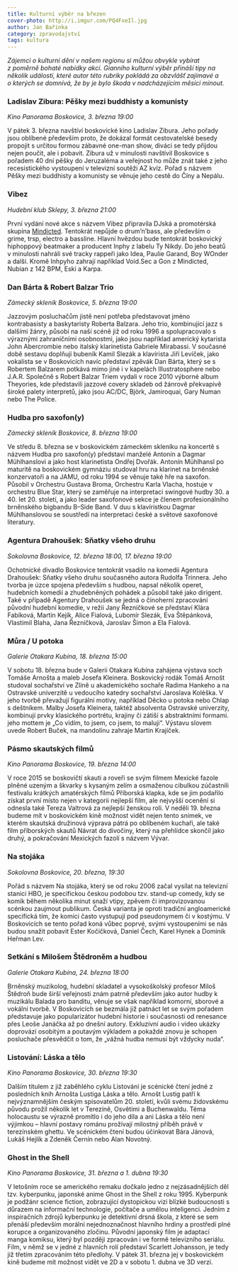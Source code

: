 ```yaml
---
title: Kulturní výběr na březen
cover-photo: http://i.imgur.com/PQ4FxeIl.jpg
author: Jan Bařinka
category: zpravodajství
tags: kultura
---
```


*Zájemci o kulturní dění v našem regionu si můžou obvykle vybírat z poměrně bohaté nabídky akcí. Gianniho kulturní výběr přináší tipy na několik událostí, které autor této rubriky pokládá za obzvlášť zajímavé a o kterých se domnívá, že by je bylo škoda v nadcházejícím měsíci minout.*

### Ladislav Zibura: Pěšky mezi buddhisty a komunisty

*Kino Panorama Boskovice, 3. března 19:00*

V pátek 3. března navštíví boskovické kino Ladislav Zibura. Jeho pořady jsou oblíbené především proto, že dokázal formát cestovatelské besedy propojit s určitou formou zábavné one-man show, diváci se tedy přijdou nejen poučit, ale i pobavit. Zibura už v minulosti navštívil Boskovice s pořadem 40 dní pěšky do Jeruzaléma a veřejnost ho může znát také z jeho recesistického vystoupení v televizní soutěži AZ kvíz. Pořad s názvem Pěšky mezi buddhisty a komunisty se věnuje jeho cestě do Číny a Nepálu.

### Vibez

*Hudební klub Sklepy, 3. března 21:00*

První vydání nové akce s názvem Vibez připravila DJská a promotérská skupina [Mindicted](http://www.ohlasy.info/clanky/2017/01/rozhovor-mindicted.html). Tentokrát nepůjde o drum’n’bass, ale především o grime, trsp, electro a bassline. Hlavní hvězdou bude tentokrát boskovický hiphoppový beatmaker a producent Inphy z labelu Ty Nikdy. Do jeho beatů v minulosti nahráli své tracky rappeři jako Idea, Paulie Garand, Boy WOnder a další. Kromě Inhpyho zahrají například Void.Sec a Gon z Mindicted, Nubian z 142 BPM, Eski a Karpa.

### Dan Bárta & Robert Balzar Trio

*Zámecký skleník Boskovice, 5. března 19:00*

Jazzovým posluchačům jistě není potřeba představovat jméno kontrabasisty a baskytaristy Roberta Balzara. Jeho trio, kombinující jazz s dalšími žánry, působí na naší scéně již od roku 1996 a spolupracovalo s výraznými zahraničními osobnostmi, jako jsou například americký kytarista John Abercrombie nebo italský klarinetista Gabriele Mirabassi. V současné době sestavu doplňují bubeník Kamil Slezák a klavírista Jiří Levíček, jako vokalista se v Boskovicích navíc představí zpěvák Dan Bárta, který se s Robertem Balzarem potkává mimo jiné i v kapelách Illustratosphere nebo J.A.R. Společně s Robert Balzar Triem vydali v roce 2010 výborné album Theyories, kde představili jazzové covery skladeb od žánrově překvapivě široké palety interpretů, jako jsou AC/DC, Björk, Jamiroquai, Gary Numan nebo The Police.

### Hudba pro saxofon(y)

*Zámecký skleník Boskovice, 8. března 19:00*

Ve středu 8. března se v boskovickém zámeckém skleníku na koncertě s názvem Hudba pro saxofon(y) představí manželé Antonín a Dagmar Mühlhanslovi a jako host klarinetista Ondřej Dvořák. Antonín Mühlhansl po maturitě na boskovickém gymnáziu studoval hru na klarinet na brněnské konzervatoři a na JAMU, od roku 1994 se věnuje také hře na saxofon. Působil v Orchestru Gustava Broma, Orchestru Karla Vlacha, hostuje v orchestru Blue Star, který se zaměřuje na interpretaci swingové hudby 30. a 40. let 20. století, a jako leader saxofonové sekce je členem profesionálního brněnského bigbandu B–Side Band. V duu s klavíristkou Dagmar Mühlhanslovou se soustředí na interpretaci české a světové saxofonové literatury.

### Agentura Drahoušek: Sňatky všeho druhu

*Sokolovna Boskovice, 12. března 18:00, 17. března 19:00*

Ochotnické divadlo Boskovice tentokrát vsadilo na komedii Agentura Drahoušek: Sňatky všeho druhu současného autora Rudolfa Trinnera. Jeho tvorba je úzce spojena především s hudbou, napsal několik operet, hudebních komedií a zhudebněných pohádek a působil také jako dirigent. Také v případě Agentury Drahoušek se jedná o činoherní zpracování původní hudební komedie, v režii Jany Řezníčkové se představí Klára Fabíková, Martin Kejík, Alice Fialová, Lubomír Slezák, Eva Štěpánková, Vlastimil Blaha, Jana Řezníčková, Jaroslav Šimon a Ela Fialová.

### Můra / U potoka

*Galerie Otakara Kubína, 18. března 15:00*

V sobotu 18. března bude v Galerii Otakara Kubína zahájena výstava soch Tomáše Arnošta a maleb Josefa Kleinera. Boskovický rodák Tomáš Arnošt studoval sochařství ve Zlíně u akademického sochaře Radima Hankeho a na Ostravské univerzitě u vedoucího katedry sochařství Jaroslava Koléška. V jeho tvorbě převažují figurální motivy, například Děcko u potoka nebo Chlap s deštníkem. Malby Josefa Kleinera, taktéž absolventa Ostravské univerzity, kombinují prvky klasického portrétu, krajiny či zátiší s abstraktními formami. jeho mottem je „Co vidím, to jsem, co jsem, to maluji“. Výstavu slovem uvede Robert Buček, na mandolínu zahraje Martin Krajíček.

### Pásmo skautských filmů

*Kino Panorama Boskovice, 19. března 14:00*

V roce 2015 se boskovičtí skauti a roveři se svým filmem Mexické fazole plněné uzeným a škvarky s kysaným zelím a osmaženou cibulkou zúčastnili festivalu krátkých amatérských filmů Příborská klapka, kde se jim podařilo získat první místo nejen v kategorii nejlepší film, ale nejvyšší ocenění si odnesla také Tereza Valtrová za nejlepší ženskou roli. V neděli 19. března budeme mít v boskovickém kině možnost vidět nejen tento snímek, ve kterém skautská družinová výprava pátrá po oblíbeném kuchaři, ale také film příborských skautů Návrat do divočiny, který na přehlídce skončil jako druhý, a pokračování Mexických fazolí s názvem Vývar.

### Na stojáka

*Sokolovna Boskovice, 20. března, 19:30*

Pořád s názvem Na stojáka, který se od roku 2006 začal vysílat na televizní stanici HBO, je specifickou českou podobou tzv. stand-up comedy, kdy se komik během několika minut snaží vtipy, zpěvem či improvizovanou scénkou zaujmout publikum. Česká varianta je oproti tradiční angloamerické specifická tím, že komici často vystupují pod pseudonymem či v kostýmu. V Boskovicích se tento pořad koná vůbec poprvé, svými vystoupeními se nás budou snažit pobavit Ester Kočičková, Daniel Čech, Karel Hynek a Dominik Heřman Lev.

### Setkání s Milošem Štědroněm a hudbou

*Galerie Otakara Kubína, 24. března 18:00*

Brněnský muzikolog, hudební skladatel a vysokoškolský profesor Miloš Štědroň bude širší veřejnosti znám patrně především jako autor hudby k muzikálu Balada pro banditu, věnuje se však například komorní, sborové a vokální tvorbě. V Boskovicích se bezmála již patnáct let se svým pořadem představuje jako popularizátor hudební historie i současnosti od renesance přes Leoše Janáčka až po dnešní autory. Exkluzívní audio i video ukázky doprovází osobitým a poutavým výkladem a pokaždé znovu je schopen posluchače přesvědčit o tom, že „vážná hudba nemusí být vždycky nuda“.

### Listování: Láska a tělo

*Kino Panorama Boskovice, 30. března 19:30*

Dalším titulem z již zaběhlého cyklu Listování je scénické čtení jedné z posledních knih Arnošta Lustiga Láska a tělo. Arnošt Lustig patří k nejvýznamnějším českým spisovatelům 20. století, kvůli svému židovskému původu prožil několik let v Terezíně, Osvětimi a Buchenwaldu. Téma holocaustu se výrazně promítlo i do jeho díla a ani Láska a tělo není výjimkou – hlavní postavy románu prožívají milostný příběh právě v terezínském ghettu. Ve scénickém čtení budou účinkovat Bára Jánová, Lukáš Hejlík a Zdeněk Černín nebo Alan Novotný.

### Ghost in the Shell

*Kino Panorama Boskovice, 31. března a 1. dubna 19:30*

V letošním roce se amerického remaku dočkalo jedno z nejzásadnějších děl tzv. kyberpunku, japonské anime Ghost in the Shell z roku 1995. Kyberpunk je podžánr science fiction, zobrazující dystopickou vizi blízké budoucnosti s důrazem na informační technologie, počítače a umělou inteligenci. Jedním z inspiračních zdrojů kyberpunku je detektivní drsná škola, z které se sem přenáší především morální nejednoznačnost hlavního hrdiny a prostředí plné korupce a organizovaného zločinu. Původní japonský film je adaptací manga komiksu, který byl později zpracován i ve formě televizního seriálu. Film, v němž se v jedné z hlavních rolí představí Scarlett Johansson, je tedy již třetím zpracováním této předlohy. V pátek 31. března jej v boskovickém kině budeme mít možnost vidět ve 2D a v sobotu 1. dubna ve 3D verzi.
